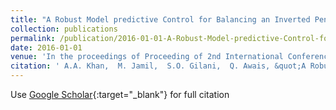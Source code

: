 ```yaml
---
title: "A Robust Model predictive Control for Balancing an Inverted Pendulum"
collection: publications
permalink: /publication/2016-01-01-A-Robust-Model-predictive-Control-for-Balancing-an-Inverted-Pendulum
date: 2016-01-01
venue: 'In the proceedings of Proceeding of 2nd International Conference on Green Computing and Engineering Technologies - ICGCET-2016'
citation: ' A.A. Khan,  M. Jamil,  S.O. Gilani,  Q. Awais, &quot;A Robust Model predictive Control for Balancing an Inverted Pendulum.&quot; In the proceedings of Proceeding of 2nd International Conference on Green Computing and Engineering Technologies - ICGCET-2016, 2016.'
---
```

Use [Google Scholar](https://scholar.google.com/scholar?q=A+Robust+Model+predictive+Control+for+Balancing+an+Inverted+Pendulum){:target="_blank"} for full citation
